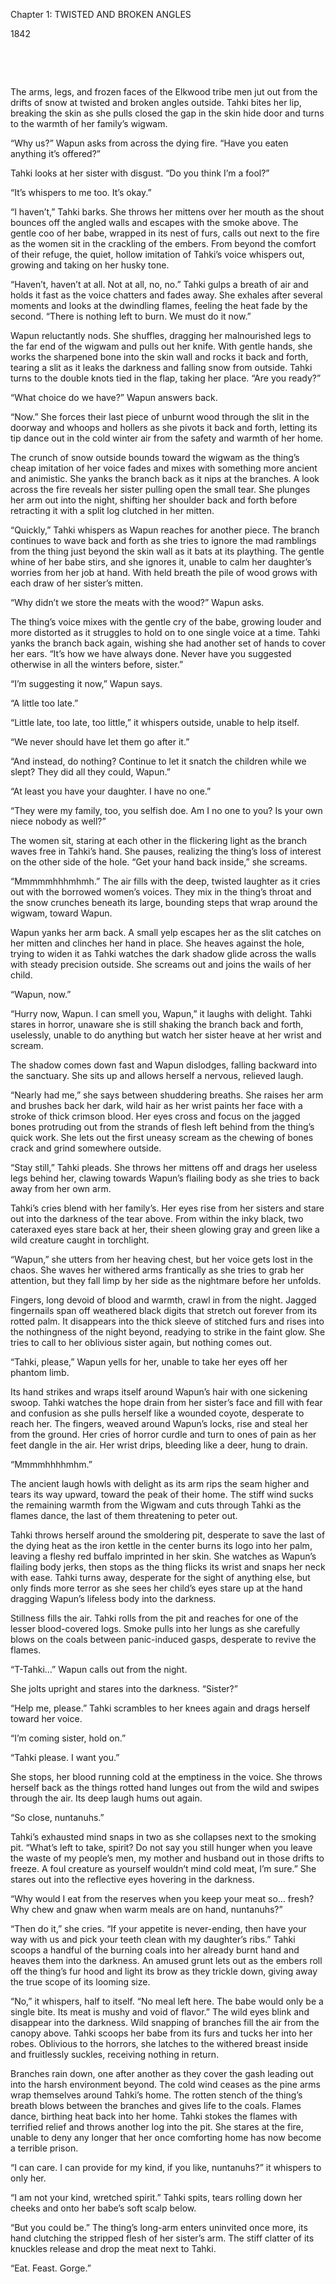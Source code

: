 Chapter 1: TWISTED AND BROKEN ANGLES

1842

&#x200B;

&#x200B;

The arms, legs, and frozen faces of the Elkwood tribe men jut out from the drifts of snow at twisted and broken angles outside. Tahki bites her lip, breaking the skin as she pulls closed the gap in the skin hide door and turns to the warmth of her family’s wigwam. 

“Why us?” Wapun asks from across the dying fire. “Have you eaten anything it’s offered?”

Tahki looks at her sister with disgust. “Do you think I’m a fool?”

“It’s whispers to me too. It’s okay.”

“I haven’t,” Tahki barks. She throws her mittens over her mouth as the shout bounces off the angled walls and escapes with the smoke above. The gentle coo of her babe, wrapped in its nest of furs, calls out next to the fire as the women sit in the crackling of the embers. From beyond the comfort of their refuge, the quiet, hollow imitation of Tahki’s voice whispers out, growing and taking on her husky tone. 

“Haven’t, haven’t at all. Not at all, no, no.” Tahki gulps a breath of air and holds it fast as the voice chatters and fades away. She exhales after several moments and looks at the dwindling flames, feeling the heat fade by the second. “There is nothing left to burn. We must do it now.”

Wapun reluctantly nods. She shuffles, dragging her malnourished legs to the far end of the wigwam and pulls out her knife. With gentle hands, she works the sharpened bone into the skin wall and rocks it back and forth, tearing a slit as it leaks the darkness and falling snow from outside. Tahki turns to the double knots tied in the flap, taking her place. “Are you ready?” 

“What choice do we have?” Wapun answers back.

“Now.” She forces their last piece of unburnt wood through the slit in the doorway and whoops and hollers as she pivots it back and forth, letting its tip dance out in the cold winter air from the safety and warmth of her home.

The crunch of snow outside bounds toward the wigwam as the thing’s cheap imitation of her voice fades and mixes with something more ancient and animistic. She yanks the branch back as it nips at the branches. A look across the fire reveals her sister pulling open the small tear. She plunges her arm out into the night, shifting her shoulder back and forth before retracting it with a split log clutched in her mitten.

“Quickly,” Tahki whispers as Wapun reaches for another piece. The branch continues to wave back and forth as she tries to ignore the mad ramblings from the thing just beyond the skin wall as it bats at its plaything. The gentle whine of her babe stirs, and she ignores it, unable to calm her daughter’s worries from her job at hand. With held breath the pile of wood grows with each draw of her sister’s mitten.

“Why didn’t we store the meats with the wood?” Wapun asks. 

The thing’s voice mixes with the gentle cry of the babe, growing louder and more distorted as it struggles to hold on to one single voice at a time. Tahki yanks the branch back again, wishing she had another set of hands to cover her ears. “It’s how we have always done. Never have you suggested otherwise in all the winters before, sister.”

“I’m suggesting it now,” Wapun says.

“A little too late.” 

“Little late, too late, too little,” it whispers outside, unable to help itself.

“We never should have let them go after it.”

“And instead, do nothing? Continue to let it snatch the children while we slept? They did all they could, Wapun.”

“At least you have your daughter. I have no one.”

“They were my family, too, you selfish doe. Am I no one to you? Is your own niece nobody as well?”

The women sit, staring at each other in the flickering light as the branch waves free in Tahki’s hand. She pauses, realizing the thing’s loss of interest on the other side of the hole. “Get your hand back inside,” she screams. 

“Mmmmmhhhmhmh.” The air fills with the deep, twisted laughter as it cries out with the borrowed women’s voices. They mix in the thing’s throat and the snow crunches beneath its large, bounding steps that wrap around the wigwam, toward Wapun.

Wapun yanks her arm back. A small yelp escapes her as the slit catches on her mitten and clinches her hand in place. She heaves against the hole, trying to widen it as Tahki watches the dark shadow glide across the walls with steady precision outside. She screams out and joins the wails of her child. 

“Wapun, now.” 

“Hurry now, Wapun. I can smell you, Wapun,” it laughs with delight. Tahki stares in horror, unaware she is still shaking the branch back and forth, uselessly, unable to do anything but watch her sister heave at her wrist and scream.

The shadow comes down fast and Wapun dislodges, falling backward into the sanctuary. She sits up and allows herself a nervous, relieved laugh. 

“Nearly had me,” she says between shuddering breaths. She raises her arm and brushes back her dark, wild hair as her wrist paints her face with a stroke of thick crimson blood. Her eyes cross and focus on the jagged bones protruding out from the strands of flesh left behind from the thing’s quick work. She lets out the first uneasy scream as the chewing of bones crack and grind somewhere outside.

“Stay still,” Tahki pleads. She throws her mittens off and drags her useless legs behind her, clawing towards Wapun’s flailing body as she tries to back away from her own arm. 

Tahki’s cries blend with her family’s. Her eyes rise from her sisters and stare out into the darkness of the tear above. From within the inky black, two cateraxed eyes stare back at her, their sheen glowing gray and green like a wild creature caught in torchlight. 

“Wapun,” she utters from her heaving chest, but her voice gets lost in the chaos. She waves her withered arms frantically as she tries to grab her attention, but they fall limp by her side as the nightmare before her unfolds. 

Fingers, long devoid of blood and warmth, crawl in from the night. Jagged fingernails span off weathered black digits that stretch out forever from its rotted palm. It disappears into the thick sleeve of stitched furs and rises into the nothingness of the night beyond, readying to strike in the faint glow. She tries to call to her oblivious sister again, but nothing comes out.

“Tahki, please,” Wapun yells for her, unable to take her eyes off her phantom limb.

Its hand strikes and wraps itself around Wapun’s hair with one sickening swoop. Tahki watches the hope drain from her sister’s face and fill with fear and confusion as she pulls herself like a wounded coyote, desperate to reach her. The fingers, weaved around Wapun’s locks, rise and steal her from the ground. Her cries of horror curdle and turn to ones of pain as her feet dangle in the air. Her wrist drips, bleeding like a deer, hung to drain. 

“Mmmmhhhhmhm.”

The ancient laugh howls with delight as its arm rips the seam higher and tears its way upward, toward the peak of their home. The stiff wind sucks the remaining warmth from the Wigwam and cuts through Tahki as the flames dance, the last of them threatening to peter out. 

Tahki throws herself around the smoldering pit, desperate to save the last of the dying heat as the iron kettle in the center burns its logo into her palm, leaving a fleshy red buffalo imprinted in her skin. She watches as Wapun’s flailing body jerks, then stops as the thing flicks its wrist and snaps her neck with ease. Tahki turns away, desperate for the sight of anything else, but only finds more terror as she sees her child’s eyes stare up at the hand dragging Wapun’s lifeless body into the darkness.

Stillness fills the air. Tahki rolls from the pit and reaches for one of the lesser blood-covered logs. Smoke pulls into her lungs as she carefully blows on the coals between panic-induced gasps, desperate to revive the flames.

“T-Tahki…” Wapun calls out from the night.

She jolts upright and stares into the darkness. “Sister?”

“Help me, please.” Tahki scrambles to her knees again and drags herself toward her voice.

“I’m coming sister, hold on.” 

“Tahki please. I want you.”

She stops, her blood running cold at the emptiness in the voice. She throws herself back as the things rotted hand lunges out from the wild and swipes through the air. Its deep laugh hums out again.

“So close, nuntanuhs.”

Tahki’s exhausted mind snaps in two as she collapses next to the smoking pit. “What’s left to take, spirit? Do not say you still hunger when you leave the waste of my people’s men, my mother and husband out in those drifts to freeze. A foul creature as yourself wouldn’t mind cold meat, I’m sure.” She stares out into the reflective eyes hovering in the darkness.

“Why would I eat from the reserves when you keep your meat so… fresh? Why chew and gnaw when warm meals are on hand, nuntanuhs?” 

“Then do it,” she cries. “If your appetite is never-ending, then have your way with us and pick your teeth clean with my daughter’s ribs.” Tahki scoops a handful of the burning coals into her already burnt hand and heaves them into the darkness. An amused grunt lets out as the embers roll off the thing’s fur hood and light its brow as they trickle down, giving away the true scope of its looming size.

“No,” it whispers, half to itself. “No meal left here. The babe would only be a single bite. Its meat is mushy and void of flavor.” The wild eyes blink and disappear into the darkness. Wild snapping of branches fill the air from the canopy above. Tahki scoops her babe from its furs and tucks her into her robes. Oblivious to the horrors, she latches to the withered breast inside and fruitlessly suckles, receiving nothing in return.

Branches rain down, one after another as they cover the gash leading out into the harsh environment beyond. The cold wind ceases as the pine arms wrap themselves around Tahki’s home. The rotten stench of the thing’s breath blows between the branches and gives life to the coals. Flames dance, birthing heat back into her home. Tahki stokes the flames with terrified relief and throws another log into the pit. She stares at the fire, unable to deny any longer that her once comforting home has now become a terrible prison.

“I can care. I can provide for my kind, if you like, nuntanuhs?” it whispers to only her.

“I am not your kind, wretched spirit.” Tahki spits, tears rolling down her cheeks and onto her babe’s soft scalp below.

“But you could be.” The thing’s long-arm enters uninvited once more, its hand clutching the stripped flesh of her sister’s arm. The stiff clatter of its knuckles release and drop the meat next to Tahki.

“Eat. Feast. Gorge.”